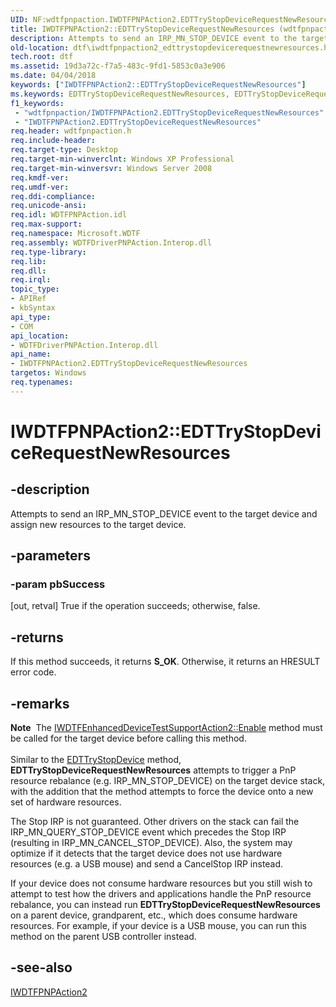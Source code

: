 ```yaml
---
UID: NF:wdtfpnpaction.IWDTFPNPAction2.EDTTryStopDeviceRequestNewResources
title: IWDTFPNPAction2::EDTTryStopDeviceRequestNewResources (wdtfpnpaction.h)
description: Attempts to send an IRP_MN_STOP_DEVICE event to the target device and assign new resources to the target device.
old-location: dtf\iwdtfpnpaction2_edttrystopdevicerequestnewresources.htm
tech.root: dtf
ms.assetid: 19d3a72c-f7a5-483c-9fd1-5853c0a3e906
ms.date: 04/04/2018
keywords: ["IWDTFPNPAction2::EDTTryStopDeviceRequestNewResources"]
ms.keywords: EDTTryStopDeviceRequestNewResources, EDTTryStopDeviceRequestNewResources method [Windows Device Testing Framework], EDTTryStopDeviceRequestNewResources method [Windows Device Testing Framework],IWDTFPNPAction2 interface, IWDTFPNPAction2 interface [Windows Device Testing Framework],EDTTryStopDeviceRequestNewResources method, IWDTFPNPAction2.EDTTryStopDeviceRequestNewResources, IWDTFPNPAction2::EDTTryStopDeviceRequestNewResources, Microsoft.WDTF.IWDTFPNPAction2.EDTTryStopDeviceRequestNewResources, Microsoft::WDTF::IWDTFPNPAction2::EDTTryStopDeviceRequestNewResources, dtf.iwdtfpnpaction2_edttrystopdevicerequestnewresources, wdtfpnpaction/IWDTFPNPAction2::EDTTryStopDeviceRequestNewResources
f1_keywords:
 - "wdtfpnpaction/IWDTFPNPAction2.EDTTryStopDeviceRequestNewResources"
 - "IWDTFPNPAction2.EDTTryStopDeviceRequestNewResources"
req.header: wdtfpnpaction.h
req.include-header: 
req.target-type: Desktop
req.target-min-winverclnt: Windows XP Professional
req.target-min-winversvr: Windows Server 2008
req.kmdf-ver: 
req.umdf-ver: 
req.ddi-compliance: 
req.unicode-ansi: 
req.idl: WDTFPNPAction.idl
req.max-support: 
req.namespace: Microsoft.WDTF
req.assembly: WDTFDriverPNPAction.Interop.dll
req.type-library: 
req.lib: 
req.dll: 
req.irql: 
topic_type:
- APIRef
- kbSyntax
api_type:
- COM
api_location:
- WDTFDriverPNPAction.Interop.dll
api_name:
- IWDTFPNPAction2.EDTTryStopDeviceRequestNewResources
targetos: Windows
req.typenames: 
---
```


# IWDTFPNPAction2::EDTTryStopDeviceRequestNewResources


## -description


Attempts to send an IRP_MN_STOP_DEVICE event to the target device and 
assign new resources to the target device.


## -parameters




### -param pbSuccess 
[out, retval]
True if the operation succeeds; otherwise, false.


## -returns



If this method succeeds, it returns **S_OK**. Otherwise, it returns an HRESULT error code.




## -remarks



<div class="alert"><b>Note</b>  The <a href="https://docs.microsoft.com/windows-hardware/drivers/ddi/wdtfedtaction/nf-wdtfedtaction-iwdtfenhanceddevicetestsupportaction2-enable">IWDTFEnhancedDeviceTestSupportAction2::Enable</a>  
method must be called for the target device before calling this method.</div>
<div> </div>
Similar to the <a href="https://docs.microsoft.com/windows-hardware/drivers/ddi/wdtfpnpaction/nf-wdtfpnpaction-iwdtfpnpaction2-edttrystopdevice">EDTTryStopDevice</a> method, 
<b>EDTTryStopDeviceRequestNewResources</b> attempts to trigger a PnP resource 
rebalance (e.g. IRP_MN_STOP_DEVICE) on the target device stack, with the addition that the method 
attempts to force the device onto a new set of hardware resources.

The Stop IRP is not guaranteed. Other drivers on the stack can fail the IRP_MN_QUERY_STOP_DEVICE event
which precedes the Stop IRP (resulting in IRP_MN_CANCEL_STOP_DEVICE). Also, the system may 
optimize if it detects that the target device does not use hardware resources (e.g. a USB mouse) 
and send a CancelStop IRP instead.

If your device does not consume hardware resources but you still wish to attempt to test 
how the drivers and applications handle the PnP resource rebalance, you can instead run 
<b>EDTTryStopDeviceRequestNewResources</b> on a parent device, grandparent, 
etc., which does consume hardware resources. For example, if your device is a USB mouse, you can 
run this method on the parent USB controller instead.




## -see-also




<a href="https://docs.microsoft.com/windows-hardware/drivers/ddi/wdtfpnpaction/nn-wdtfpnpaction-iwdtfpnpaction2">IWDTFPNPAction2</a>
 

 

